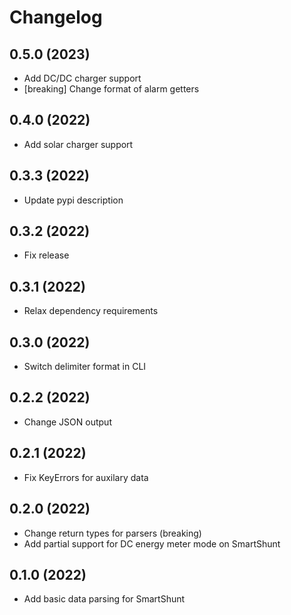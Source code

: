Changelog
=========

0.5.0 (2023)
------------------
- Add DC/DC charger support
- [breaking] Change format of alarm getters

0.4.0 (2022)
------------------
- Add solar charger support


0.3.3 (2022)
------------------
- Update pypi description


0.3.2 (2022)
------------------
- Fix release


0.3.1 (2022)
------------------
- Relax dependency requirements


0.3.0 (2022)
------------------
- Switch delimiter format in CLI


0.2.2 (2022)
------------------
- Change JSON output


0.2.1 (2022)
------------------
- Fix KeyErrors for auxilary data


0.2.0 (2022)
------------------
- Change return types for parsers (breaking)
- Add partial support for DC energy meter mode on SmartShunt


0.1.0 (2022)
------------------
- Add basic data parsing for SmartShunt

